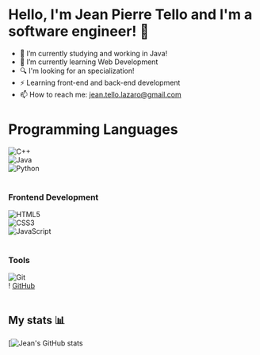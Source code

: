 # Hello, I'm Jean Pierre Tello and I'm a software engineer! 👋
- 🔭 I’m currently studying and working in Java!
- 🌱 I’m currently learning Web Development 
- 🔍 I'm looking for an specialization!
- ⚡ Learning front-end and back-end development
- 📫 How to reach me: jean.tello.lazaro@gmail.com

# Programming Languages
![C++](https://img.shields.io/badge/-C++-00599C?style=flat-square&amp;logo=c%2B%2B)<br/>
![Java](https://img.shields.io/badge/-Java-007396?style=flat-square&amp;logo=java)<br/>
![Python](https://img.shields.io/badge/-Python-3776AB?style=flat-square&amp;logo=python)<br/>
<br/>

### Frontend Development
![HTML5](https://img.shields.io/badge/-HTML5-E34F26?style=flat-square&amp;logo=html5&amp;logoColor=white)<br/>
![CSS3](https://img.shields.io/badge/-CSS3-1572B6?style=flat-square&amp;logo=css3)<br/>
![JavaScript](https://img.shields.io/badge/-JavaScript-black?style=flat-square&amp;logo=javascript)<br/>
<br/>

### Tools
![Git](https://img.shields.io/badge/-Git-black?style=flat-square&amp;logo=git)<br/>!
[GitHub](https://img.shields.io/badge/-GitHub-181717?style=flat-square&amp;logo=github)<br/>
<br/>

## My stats 📊
[![Jean's GitHub stats](https://github-readme-stats.vercel.app/api?username=JeanPierreTL&amp;theme=dark&amp;show_icons=true)
